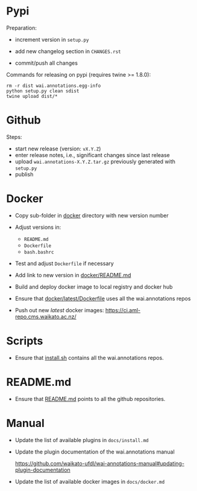 Pypi
====

Preparation:
* increment version in `setup.py`
* add new changelog section in `CHANGES.rst`
  
* commit/push all changes

Commands for releasing on pypi (requires twine >= 1.8.0):

```
rm -r dist wai.annotations.egg-info
python setup.py clean sdist
twine upload dist/*
```

Github
======

Steps:
* start new release (version: `vX.Y.Z`)
* enter release notes, i.e., significant changes since last release
* upload `wai.annotations-X.Y.Z.tar.gz` previously generated with `setup.py`
* publish


Docker
======

* Copy sub-folder in [docker](docker) directory with new version number
* Adjust versions in:

  * `README.md`
  * `Dockerfile`
  * `bash.bashrc`
  
* Test and adjust `Dockerfile` if necessary
* Add link to new version in [docker/README.md](docker/README.md)
* Build and deploy docker image to local registry and docker hub
* Ensure that [docker/latest/Dockerfile](docker/latest/Dockerfile) uses all the wai.annotations repos
* Push out new *latest* docker images: https://ci.aml-repo.cms.waikato.ac.nz/ 


Scripts
=======

* Ensure that [install.sh](install.sh) contains all the wai.annotations repos.


README.md
=========

* Ensure that [README.md](README.md) points to all the github repositories.


Manual
======

* Update the list of available plugins in `docs/install.md`

* Update the plugin documentation of the wai.annotations manual
  
  https://github.com/waikato-ufdl/wai-annotations-manual#updating-plugin-documentation

* Update the list of available docker images in `docs/docker.md`
